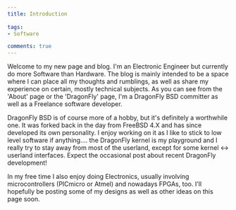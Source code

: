 ```yaml
--- 
title: Introduction
  
tags:
- Software

comments: true
---
```

Welcome to my new page and blog. I'm an Electronic Engineer but currently do more Software than Hardware. The blog is mainly intended to be a space where I can place all my thoughts and rumblings, as well as share my 
experience on certain, mostly technical subjects. As you can see from the 'About' page or the 'DragonFly' page, I'm a DragonFly BSD committer as well as a Freelance software developer.

DragonFly BSD is of course more of a hobby, but it's definitely a worthwhile one. It was forked back in the day from FreeBSD 4.X and has since developed its own personality. I enjoy working on it as I like to stick to 
low level software if anything.... the DragonFly kernel is my playground and I really try to stay away from most of the userland, except for some kernel <-> userland interfaces. Expect the occasional post about recent 
DragonFly development!

In my free time I also enjoy doing Electronics, usually involving microcontrollers (PICmicro or Atmel) and nowadays FPGAs, too. I'll hopefully be posting some of my designs as well as other ideas on this page soon.

